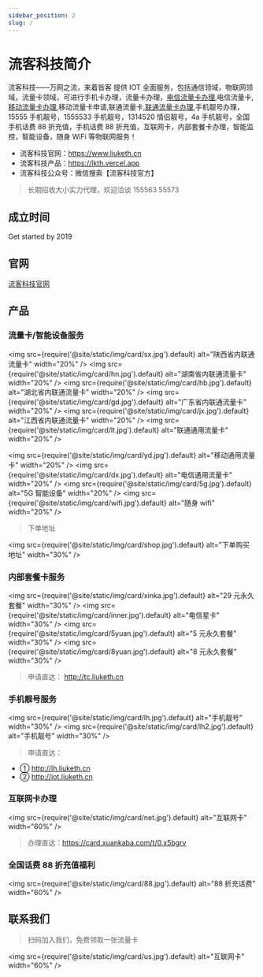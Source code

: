 ```yaml
---
sidebar_position: 2
slug: /
---
```


# 流客科技简介

流客科技——万网之流，来着皆客
提供 IOT 全面服务，包括通信领域，物联网领域，流量卡领域，可进行手机卡办理，流量卡办理，<a href="/docs/dxcard">电信流量卡办理</a>,电信流量卡,<a href="/docs/ydcard">移动流量卡办理</a>,移动流量卡申请,联通流量卡,<a href="/docs/ltcard">联通流量卡办理</a>,手机靓号办理，15555 手机靓号，1555533 手机靓号，1314520 情侣靓号，4a 手机靓号，全国手机话费 88 折充值，手机话费 88 折充值，互联网卡，内部套餐卡办理，智能监控，智能设备，随身 WiFi 等物联网服务！

- 流客科技官网：https://www.liuketh.cn
- 流客科技产品：https://lkth.vercel.app
- 流客科技公众号：微信搜索【流客科技官方】

> 长期招收大小实力代理，欢迎洽谈 155563 55573

## 成立时间

Get started by 2019

## 官网

[流客科技官网](https://www.liuketh.cn)

## 产品

### 流量卡/智能设备服务

<img
src={require('@site/static/img/card/sx.jpg').default}
alt="陕西省内联通流量卡"
width="20%"
/>
<img
src={require('@site/static/img/card/hn.jpg').default}
alt="湖南省内联通流量卡"
width="20%"
/>
<img
src={require('@site/static/img/card/hb.jpg').default}
alt="湖北省内联通流量卡"
width="20%"
/>
<img
src={require('@site/static/img/card/gd.jpg').default}
alt="广东省内联通流量卡"
width="20%"
/>
<img
src={require('@site/static/img/card/jx.jpg').default}
alt="江西省内联通流量卡"
width="20%"
/>
<img
src={require('@site/static/img/card/lt.jpg').default}
alt="联通通用流量卡"
width="20%"
/>

<img
src={require('@site/static/img/card/yd.jpg').default}
alt="移动通用流量卡"
width="20%"
/>
<img
src={require('@site/static/img/card/dx.jpg').default}
alt="电信通用流量卡"
width="20%"
/>
<img
src={require('@site/static/img/card/5g.jpg').default}
alt="5G 智能设备"
width="20%"
/>
<img
src={require('@site/static/img/card/wifi.jpg').default}
alt="随身 wifi"
width="20%"
/>

> 下单地址

<img
src={require('@site/static/img/card/shop.jpg').default}
alt="下单购买地址"
width="30%"
/>

### 内部套餐卡服务

<img
src={require('@site/static/img/card/xinka.jpg').default}
alt="29 元永久套餐"
width="30%"
/>
<img
src={require('@site/static/img/card/inner.jpg').default}
alt="电信星卡"
width="30%"
/>
<img
src={require('@site/static/img/card/5yuan.jpg').default}
alt="5 元永久套餐"
width="30%"
/>
<img
src={require('@site/static/img/card/8yuan.jpg').default}
alt="8 元永久套餐"
width="30%"
/>

> 申请直达：
> http://tc.liuketh.cn

### 手机靓号服务

<img
src={require('@site/static/img/card/lh.jpg').default}
alt="手机靓号"
width="30%"
/>
<img
src={require('@site/static/img/card/lh2.jpg').default}
alt="手机靓号"
width="30%"
/>

> 申请直达：

- ① http://lh.liuketh.cn
- ② http://iot.liuketh.cn

### 互联网卡办理

<img
src={require('@site/static/img/card/net.jpg').default}
alt="互联网卡"
width="60%"
/>

> 办理直达：https://card.xuankaba.com/t/0.x5bgrv

### 全国话费 88 折充值福利

<img
src={require('@site/static/img/card/88.jpg').default}
alt="88 折充话费"
width="60%"
/>

## 联系我们

> 扫码加入我们，免费领取一张流量卡

<img
src={require('@site/static/img/card/us.jpg').default}
alt="互联网卡"
width="60%"
/>
